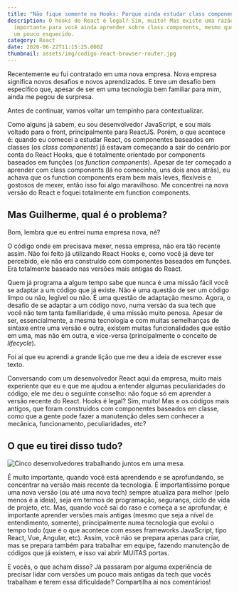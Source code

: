 ```yaml
---
title: "Não fique somente no Hooks: Porque ainda estudar class components"
description: O hooks do React é legal? Sim, muito! Mas existe uma razão muito
  importante para você ainda aprender sobre class components, mesmo que esteja
  um pouco esquecido.
category: React
date: 2020-06-22T11:15:25.000Z
thumbnail: assets/img/codigo-react-browser-router.jpg
---
```

Recentemente eu fui contratado em uma nova empresa. Nova empresa significa novos desafios e novos aprendizados. E teve um desafio bem específico que, apesar de ser em uma tecnologia bem familiar para mim, ainda me pegou de surpresa.

Antes de continuar, vamos voltar um tempinho para contextualizar.

Como alguns já sabem, eu sou desenvolvedor JavaScript, e sou mais voltado para o front, principalmente para ReactJS. Porém, o que acontece é: quando eu comecei a estudar React, os componentes baseados em classes (os *class components*) já estavam começando a sair do cenário por conta do React Hooks, que é totalmente orientado por components baseados em funções (os *function components*). Apesar de ter começado a aprender com class components (lá no comecinho, uns dois anos atrás), eu achava que os function components eram bem mais leves, flexíveis e gostosos de mexer, então isso foi algo maravilhoso. Me concentrei na nova versão do React e foquei totalmente em function components.

## Mas Guilherme, qual é o problema?

Bom, lembra que eu entrei numa empresa nova, né?

O código onde em precisava mexer, nessa empresa, não era tão recente assim. Não foi feito já utilizando React Hooks e, como você já deve ter percebido, ele não era construído com componentes baseados em funções. Era totalmente baseado nas versões mais antigas do React.

Quem já programa a algum tempo sabe que nunca é uma missão fácil você se adaptar a um código que já existe. Não é uma questão de ser um código limpo ou não, legível ou não. É uma questão de adaptação mesmo. Agora, o desafio de se adaptar a um código novo, numa versão da sua tech que você não tem tanta familiaridade, é uma missão muito penosa. Apesar de ser, essencialmente, a mesma tecnologia e com muitas semelhanças de sintaxe entre uma versão e outra, existem muitas funcionalidades que estão em uma, mas não em outra, e vice-versa (principalmente o conceito de *lifecycle*).

Foi aí que eu aprendi a grande lição que me deu a ideia de escrever esse texto.

Conversando com um desenvolvedor React aqui da empresa, muito mais experiente que eu e que me ajudou a entender algumas peculiaridades do código, ele me deu o seguinte conselho: não foque só em aprender a versão recente do React. Hooks é legal? Sim, muito! Mas e os códigos mais antigos, que foram construídos com componentes baseados em classe, como que a gente pode fazer a manutenção deles sem conhecer a mecânica, funcionamento, peculiaridades, etc?

## O que eu tirei disso tudo?

![Cinco desenvolvedores trabalhando juntos em uma mesa.](assets/img/group-of-devs.jpeg "O que eu tirei disso tudo?")

É muito importante, quando você está aprendendo e se aprofundando, se concentrar na versão mais recente da tecnologia. É importantíssimo porque uma nova versão (ou até uma nova tech) sempre atualiza para melhor (pelo menos é a ideia), seja em termos de programação, segurança, ciclo de vida de projeto, etc. Mas, quando você sai do raso e começa a se aprofundar, é importante aprender versões mais antigas (mesmo que seja a nível de entendimento, somente), principalmente numa tecnologia que evolui o tempo todo (que é o que acontece com esses frameworks JavaScript, tipo React, Vue, Angular, etc). Assim, você não se prepara apenas para criar, mas se prepara também para trabalhar em equipe, fazendo manutenção de códigos que já existem, e isso vai abrir MUITAS portas.

E vocês, o que acham disso? Já passaram por alguma experiência de precisar lidar com versões um pouco mais antigas da tech que vocês trabalham e terem essa dificuldade? Compartilha aí nos comentários!